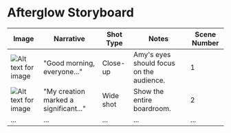# Afterglow Storyboard

| Image | Narrative | Shot Type | Notes | Scene Number |
|-------|-----------|-----------|-------|--------------|
| ![Alt text for image](URL-to-image1) | "Good morning, everyone..." | Close-up | Amy's eyes should focus on the audience. | 1 |
| ![Alt text for image](URL-to-image2) | "My creation marked a significant..." | Wide shot | Show the entire boardroom. | 2 |
| ...   | ...       | ...       | ...   | ...          |

